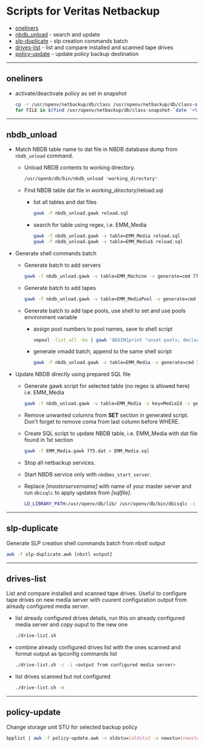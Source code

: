 # Scripts for Veritas Netbackup

* [oneliners](#oneliners)
* [nbdb_unload](#nbdb_unload) - search and update
* [slp-duplicate](#slp-duplicate) - slp creation commands batch
* [drives-list](#drives-list) - list and compare installed and scanned tape drives
* [policy-update](#policy-update) - update policy backup destination

--------------------------------------------------------------------------------

## oneliners

* activate/deactivate policy as set in snapshot

  ```bash
  cp -r /usr/openv/netbackup/db/class /usr/openv/netbackup/db/class-snapshot-$(date '+%Y%m%d')
  for FILE in $(find /usr/openv/netbackup/db/class-snapshot-`date '+%Y%m%d'` -maxdepth 2 -type f -name info); do POLICY=`dirname ${FILE}`; echo "bpplinfo ${POLICY##*/} -modify `sed -n '/^ACTIVE/{s/ACTIVE 0/-active/;s/ACTIVE 1/-inactive/;p}' ${FILE}`"; done
  ```

--------------------------------------------------------------------------------

## nbdb_unload

* Match NBDB table name to dat file in  NBDB database dump from `nbdb_unload` command.

  * Unload NBDB contents to working directory.

    ```bash
    /usr/openb/db/bin/nbdb_unload *working_directory*
    ```

  * Find NBDB table dat file in *working_directory*/reload.sql

    * list all tables and dat files

      ```bash
      gawk -f nbdb_unload.gawk reload.sql
      ```

    * search for table using regex, i.e. EMM_Media

      ```bash
      gawk -f nbdb_unload.gawk -v table=EMM_Media reload.sql
      gawk -f nbdb_unload.gawk -v table=EMM_Media$ reload.sql
      ```

* Generate shell commands batch

  * Generate batch to add servers

    ```bash
    gawk -f nbdb_unload.gawk -v table=EMM_Machine -v generate=cmd 770.dat
    ```

  * Generate batch to add tapes

    ```bash
    gawk -f nbdb_unload.gawk -v table=EMM_MediaPool -v generate=cmd 778.dat
    ```

  * Generate batch to add tape pools, use shell to set and use pools environment variable

    * assign pool numbers to pool names, save to shell script

      ```bash
      vmpool -list_all -bx | gawk 'BEGIN{print "unset pools; declare -A pools"} $2~/^[0-9]+$/ {print "pools["$1"]="$2";"}' > /tmp/vmpool.sh
      ```

    * generate vmadd batch, append to the same shell script

      ```bash
      gawk -f nbdb_unload.gawk -v table=EMM_Media -v generate=cmd 775.dat >> /tmp/vmpool.sh
      ```

* Update NBDB directly using prepared SQL file

  * Generate gawk script for selected table (no regex is allowed here) i.e. EMM_Media

    ```bash
    gawk -f nbdb_unload.gawk -v table=EMM_Media -v key=MediaId -v generate=sql reload.sql > EMM_Media.gawk
    ```

  * Remove unwanted columns from **SET** section in generated script. Don't forget to remove coma from last column before WHERE.

  * Create SQL script to update NBDB table, i.e. EMM_Media with dat file found in 1st section

    ```bash
    gawk -f EMM_Media.gawk 775.dat > EMM_Media.sql
    ```

  * Stop all netbackup services.

  * Start NBDB service only with `nbdbms_start_server`.

  * Replace *[masterservername]* with name of your master server and run `dbisqlc` to apply updates from *[sqlfile]*.

    ```bash
    LD_LIBRARY_PATH=/usr/openv/db/lib/ /usr/openv/db/bin/dbisqlc -c "CS=utf8;UID=dba;PWD=nbusql;ENG=NB_[masterservername];DBN=NBDB;LINKS=tcpip(IP=127.0.0.1;PORT=13785)" [sqlfile]
    ```

--------------------------------------------------------------------------------

## slp-duplicate

Generate SLP creation shell commands batch from nbstl output

```bash
awk -f slp-duplicate.awk [nbstl output]
```

--------------------------------------------------------------------------------

## drives-list

List and compare installed and scanned tape drives. Useful to configure tape drives on new media server with cuurent configuration output from already configured media server.

* list already configured drives details, run this on already configured media server and copy ouput to the new one

  ```bash
  ./drive-list.sh
  ```

* combine already configured drives list with the ones scanned and format output as tpconfig commands list

  ```bash
  ./drive-list.sh -c -i <output from configured media server>
  ```

* list drives scanned but not configured

  ```bash
  ./drive-list.sh -m
  ```

--------------------------------------------------------------------------------

## policy-update

Change storage unit STU for selected backup policy

```bash
bpplist | awk -f policy-update.awk -v oldstu=[oldstu] -v newstu=[newstu]
```
